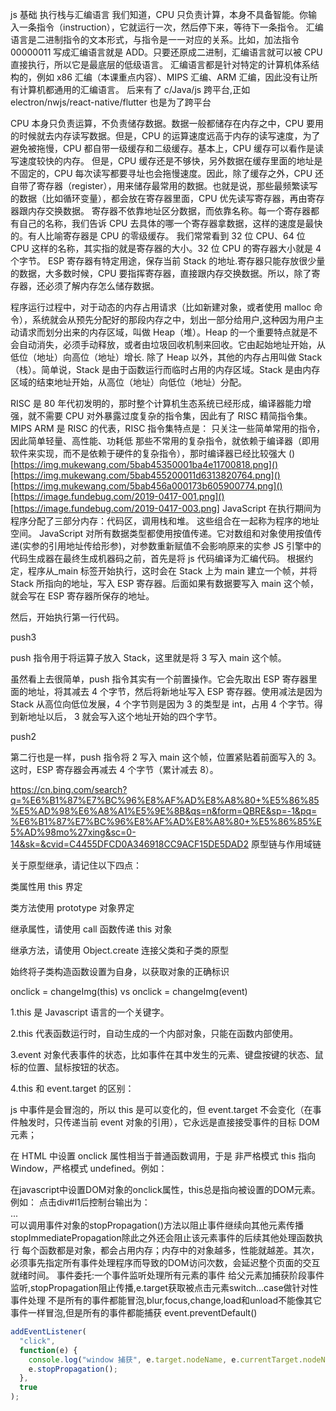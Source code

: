 js 基础
执行栈与汇编语言
我们知道，CPU 只负责计算，本身不具备智能。你输入一条指令（instruction），它就运行一次，然后停下来，等待下一条指令。
汇编语言是二进制指令的文本形式，与指令是一一对应的关系。比如，加法指令 00000011 写成汇编语言就是 ADD。只要还原成二进制，汇编语言就可以被 CPU 直接执行，所以它是最底层的低级语言。
汇编语言都是针对特定的计算机体系结构的，例如 x86 汇编（本课重点内容）、MIPS 汇编、ARM 汇编，因此没有让所有计算机都通用的汇编语言。
后来有了 c/Java/js 跨平台,正如 electron/nwjs/react-native/flutter 也是为了跨平台

CPU 本身只负责运算，不负责储存数据。数据一般都储存在内存之中，CPU 要用的时候就去内存读写数据。但是，CPU 的运算速度远高于内存的读写速度，为了避免被拖慢，CPU 都自带一级缓存和二级缓存。基本上，CPU 缓存可以看作是读写速度较快的内存。
但是，CPU 缓存还是不够快，另外数据在缓存里面的地址是不固定的，CPU 每次读写都要寻址也会拖慢速度。因此，除了缓存之外，CPU 还自带了寄存器（register），用来储存最常用的数据。也就是说，那些最频繁读写的数据（比如循环变量），都会放在寄存器里面，CPU 优先读写寄存器，再由寄存器跟内存交换数据。
寄存器不依靠地址区分数据，而依靠名称。每一个寄存器都有自己的名称，我们告诉 CPU 去具体的哪一个寄存器拿数据，这样的速度是最快的。有人比喻寄存器是 CPU 的零级缓存。
我们常常看到 32 位 CPU、64 位 CPU 这样的名称，其实指的就是寄存器的大小。32 位 CPU 的寄存器大小就是 4 个字节。
ESP 寄存器有特定用途，保存当前 Stack 的地址.寄存器只能存放很少量的数据，大多数时候，CPU 要指挥寄存器，直接跟内存交换数据。所以，除了寄存器，还必须了解内存怎么储存数据。

程序运行过程中，对于动态的内存占用请求（比如新建对象，或者使用 malloc 命令），系统就会从预先分配好的那段内存之中，划出一部分给用户,这种因为用户主动请求而划分出来的内存区域，叫做 Heap（堆）。Heap 的一个重要特点就是不会自动消失，必须手动释放，或者由垃圾回收机制来回收。它由起始地址开始，从低位（地址）向高位（地址）增长.
除了 Heap 以外，其他的内存占用叫做 Stack（栈）。简单说，Stack 是由于函数运行而临时占用的内存区域。Stack 是由内存区域的结束地址开始，从高位（地址）向低位（地址）分配。

RISC 是 80 年代初发明的，那时整个计算机生态系统已经形成，编译器能力增强，就不需要 CPU 对外暴露过度复杂的指令集，因此有了 RISC 精简指令集。MIPS ARM 是 RISC 的代表，RISC 指令集特点是：
只关注一些简单常用的指令，因此简单轻量、高性能、功耗低
那些不常用的复杂指令，就依赖于编译器（即用软件来实现，而不是依赖于硬件的复杂指令），那时编译器已经比较强大
()[https://img.mukewang.com/5bab45350001ba4e11700818.png]()[https://img.mukewang.com/5bab455200011d6313820764.png]()[https://img.mukewang.com/5bab456a000173b605900774.png]()[https://image.fundebug.com/2019-0417-001.png]()[https://image.fundebug.com/2019-0417-003.png]
JavaScript 在执行期间为程序分配了三部分内存：代码区，调用栈和堆。 这些组合在一起称为程序的地址空间。
JavaScript 对所有数据类型都使用按值传递。它对数组和对象使用按值传递(实参的引用地址传给形参)，对参数重新赋值不会影响原来的实参
JS 引擎中的代码生成器在最终生成机器码之前，首先是将 js 代码编译为汇编代码。
根据约定，程序从\_main 标签开始执行，这时会在 Stack 上为 main 建立一个帧，并将 Stack 所指向的地址，写入 ESP 寄存器。后面如果有数据要写入 main 这个帧，就会写在 ESP 寄存器所保存的地址。

然后，开始执行第一行代码。

push3

push 指令用于将运算子放入 Stack，这里就是将 3 写入 main 这个帧。

虽然看上去很简单，push 指令其实有一个前置操作。它会先取出 ESP 寄存器里面的地址，将其减去 4 个字节，然后将新地址写入 ESP 寄存器。使用减法是因为 Stack 从高位向低位发展，4 个字节则是因为 3 的类型是 int，占用 4 个字节。得到新地址以后， 3 就会写入这个地址开始的四个字节。

push2

第二行也是一样，push 指令将 2 写入 main 这个帧，位置紧贴着前面写入的 3。这时，ESP 寄存器会再减去 4 个字节（累计减去 8）。

https://cn.bing.com/search?q=%E6%B1%87%E7%BC%96%E8%AF%AD%E8%A8%80+%E5%86%85%E5%AD%98%E6%A8%A1%E5%9E%8B&qs=n&form=QBRE&sp=-1&pq=%E6%B1%87%E7%BC%96%E8%AF%AD%E8%A8%80+%E5%86%85%E5%AD%98mo%27xing&sc=0-14&sk=&cvid=C4455DFCD0A346918CC9ACF15DE5DAD2
原型链与作用域链

关于原型继承，请记住以下四点：

类属性用 this 界定

类方法使用 prototype 对象界定

继承属性，请使用 call 函数传递 this 对象

继承方法，请使用 Object.create 连接父类和子类的原型

始终将子类构造函数设置为自身，以获取对象的正确标识

onclick = changeImg(this) vs onclick = changeImg(event)

1.this 是 Javascript 语言的一个关键字。

2.this 代表函数运行时，自动生成的一个内部对象，只能在函数内部使用。

3.event 对象代表事件的状态，比如事件在其中发生的元素、键盘按键的状态、鼠标的位置、鼠标按钮的状态。

4.this 和 event.target 的区别：

js 中事件是会冒泡的，所以 this 是可以变化的，但 event.target 不会变化（在事件触发时，只传递当前 event 对象的引用），它永远是直接接受事件的目标 DOM 元素；

在 HTML 中设置 onclick 属性相当于普通函数调用，于是 非严格模式 this 指向 Window，严格模式 undefined。例如：

<div onclick="clickHandler()"></div>
<script>
function clickHandler(){
    console.log(this);
}
</script>
在javascript中设置DOM对象的onclick属性，this总是指向被设置的DOM元素。例如：
<script>
document
  .getElementById('l1')
  .onclick = function(){
    console.log(this);
  };
</script>
点击div#l1后控制台输出为：

<div id="l1">...</div>
可以调用事件对象的stopPropagation()方法以阻止事件继续向其他元素传播
stopImmediatePropagation除此之外还会阻止该元素事件的后续其他处理函数执行
每个函数都是对象，都会占用内存；内存中的对象越多，性能就越差。其次，必须事先指定所有事件处理程序而导致的DOM访问次数，会延迟整个页面的交互就绪时间。
事件委托:一个事件监听处理所有元素的事件
给父元素加捕获阶段事件监听,stopPropagation阻止传播,e.target获取被点击元素switch...case做针对性事件处理
不是所有的事件都能冒泡,blur,focus,change,load和unload不能像其它事件一样冒泡,但是所有的事件都能捕获
event.preventDefault()

```js
addEventListener(
  "click",
  function(e) {
    console.log("window 捕获", e.target.nodeName, e.currentTarget.nodeName);
    e.stopPropagation();
  },
  true
);
```
